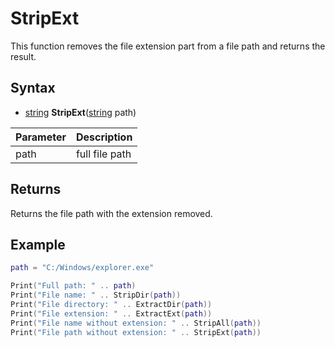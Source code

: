 # StripExt

This function removes the file extension part from a file path and returns the result.

## Syntax

- [string](https://www.lua.org/manual/5.4/manual.html#6.4) **StripExt**([string](https://www.lua.org/manual/5.4/manual.html#6.4) path)

| Parameter | Description |
| --- | --- |
| path | full file path |

## Returns

Returns the file path with the extension removed.

## Example

```lua
path = "C:/Windows/explorer.exe"

Print("Full path: " .. path)
Print("File name: " .. StripDir(path))
Print("File directory: " .. ExtractDir(path))
Print("File extension: " .. ExtractExt(path))
Print("File name without extension: " .. StripAll(path))
Print("File path without extension: " .. StripExt(path))
```
